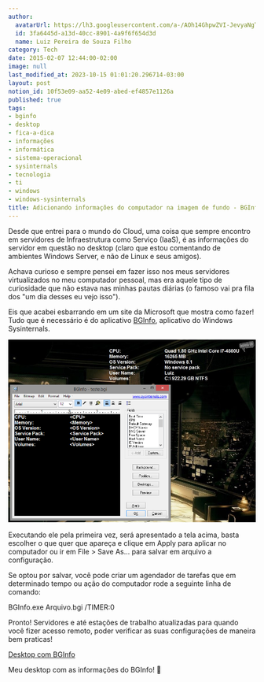 ```yaml
---
author:
  avatarUrl: https://lh3.googleusercontent.com/a-/AOh14GhpwZVI-JevyaNgTdlrOT6YN20cI6V9Kxtq38Ij8AQ=s100
  id: 3fa6445d-a13d-40cc-8901-4a9f6f654d3d
  name: Luiz Pereira de Souza Filho
category: Tech
date: 2015-02-07 12:44:00-02:00
image: null
last_modified_at: 2023-10-15 01:01:20.296714-03:00
layout: post
notion_id: 10f53e09-aa52-4e09-abed-ef4857e1126a
published: true
tags:
- bginfo
- desktop
- fica-a-dica
- informações
- informática
- sistema-operacional
- sysinternals
- tecnologia
- ti
- windows
- windows-sysinternals
title: Adicionando informações do computador na imagem de fundo - BGInfo
---
```


Desde que entrei para o mundo do Cloud, uma coisa que sempre encontro em servidores de Infraestrutura como Serviço (IaaS), é as informações do servidor em questão no desktop (claro que estou comentando de ambientes Windows Server, e não de Linux e seus amigos).

Achava curioso e sempre pensei em fazer isso nos meus servidores virtualizados no meu computador pessoal, mas era aquele tipo de curiosidade que não estava nas minhas pautas diárias (o famoso vai pra fila dos "um dia desses eu vejo isso").

Eis que acabei esbarrando em um site da Microsoft que mostra como fazer! Tudo que é necessário é do aplicativo <a title="BGInfo" href="https://technet.microsoft.com/en-us/sysinternals/bb897557.aspx" target="_blank">BGInfo</a>, aplicativo do Windows Sysinternals.

![BGInfo](/wp-content/uploads/2015/02/bginfo2.png)

Executando ele pela primeira vez, será apresentado a tela acima, basta escolher o que quer que apareça e clique em Apply para aplicar no computador ou ir em File > Save As... para salvar em arquivo a configuração.

Se optou por salvar, você pode criar um agendador de tarefas que em determinado tempo ou ação do computador rode a seguinte linha de comando:

BGInfo.exe Arquivo.bgi /TIMER:0

Pronto! Servidores e até estações de trabalho atualizadas para quando você fizer acesso remoto, poder verificar as suas configurações de maneira bem praticas!

[Desktop com BGInfo](/wp-content/uploads/2015/02/bginfo1.png)

Meu desktop com as informações do BGInfo! 🙂
